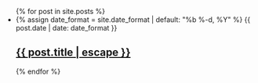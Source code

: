 <ul>
{% for post in site.posts %}
	<li>
		<time class="time">
			{% assign date_format = site.date_format | default: "%b %-d, %Y" %}
			{{ post.date | date: date_format }}
		</time>
		<h2>
			<a class="link" href="{{ post.url | relative_url }}" role="link">{{ post.title | escape }}</a>
		</h2>
	</li>
{% endfor %}
</ul>